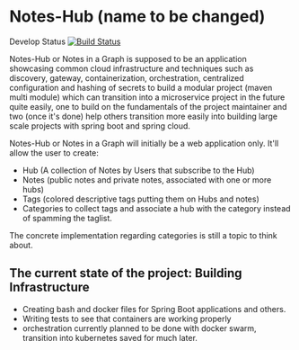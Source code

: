 # Notes-Hub (name to be changed)

Develop Status [![Build Status](https://travis-ci.org/lotusmeanseight/NotesHub.svg?branch=develop)](https://travis-ci.org/lotusmeanseight/NotesHub)

Notes-Hub or Notes in a Graph is supposed to be an application
showcasing common cloud infrastructure and techniques
such as discovery, gateway,
containerization, orchestration, centralized configuration and
hashing of secrets to build a modular project (maven multi module)
which can transition into a microservice project in the future quite easily, one
to build on the fundamentals of the project maintainer and two (once it's done) help
others transition more easily into building large scale projects with spring boot and spring cloud.

Notes-Hub or Notes in a Graph will initially be a web application only.
It'll allow the user to create:
  - Hub (A collection of Notes by Users that subscribe to the Hub)
  - Notes (public notes and private notes, associated with one or more hubs)
  - Tags (colored descriptive tags putting them on Hubs and notes)
  - Categories to collect tags and associate a hub
  with the category instead of spamming the taglist.

The concrete implementation regarding categories is still a topic to think about.

## The current state of the project: Building Infrastructure
- Creating bash and docker files for Spring Boot applications and others.
- Writing tests to see that containers are working properly
- orchestration currently planned to be done with docker swarm, transition
into kubernetes saved for much later.


